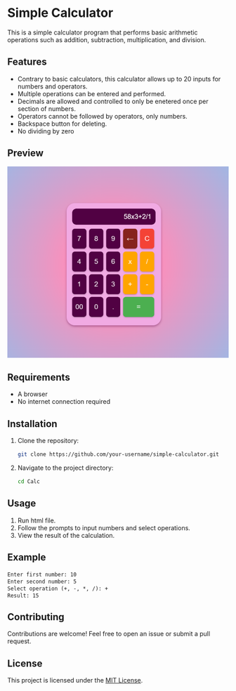 # Simple Calculator

This is a simple calculator program that performs basic arithmetic operations such as addition, subtraction, multiplication, and division.

## Features

- Contrary to basic calculators, this calculator allows up to 20 inputs for numbers and operators.
- Multiple operations can be entered and performed.
- Decimals are allowed and controlled to only be enetered once per section of numbers.
- Operators cannot be followed by operators, only numbers.
- Backspace button for deleting.
- No dividing by zero

## Preview

<p align="center">
    <img src="CalcPreview.png" width="600"/>
</p>

## Requirements

- A browser
- No internet connection required

## Installation

1. Clone the repository:
   ```bash
   git clone https://github.com/your-username/simple-calculator.git
   ```
2. Navigate to the project directory:
   ```bash
   cd Calc
   ```

## Usage

1. Run html file.
2. Follow the prompts to input numbers and select operations.
3. View the result of the calculation.

## Example

```plaintext
Enter first number: 10
Enter second number: 5
Select operation (+, -, *, /): +
Result: 15
```

## Contributing

Contributions are welcome! Feel free to open an issue or submit a pull request.

## License

This project is licensed under the [MIT License](LICENSE).
